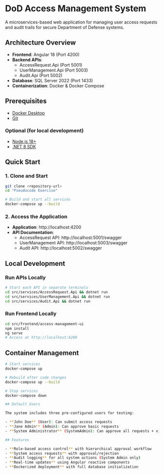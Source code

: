 # DoD Access Management System

A microservices-based web application for managing user access requests and audit trails for secure Department of Defense systems.

## Architecture Overview

- **Frontend**: Angular 18 (Port 4200)
- **Backend APIs**: 
  - AccessRequest.Api (Port 5001)
  - UserManagement.Api (Port 5003)
  - Audit.Api (Port 5002)
- **Database**: SQL Server 2022 (Port 1433)
- **Containerization**: Docker & Docker Compose

## Prerequisites

- [Docker Desktop](https://www.docker.com/products/docker-desktop/)
- [Git](https://git-scm.com/)

### Optional (for local development)
- [Node.js 18+](https://nodejs.org/)
- [.NET 8 SDK](https://dotnet.microsoft.com/download)

## Quick Start

### 1. Clone and Start
```bash
git clone <repository-url>
cd "Pseudocode Exercise"

# Build and start all services
docker-compose up --build
```

### 2. Access the Application
- **Application**: http://localhost:4200
- **API Documentation**: 
  - AccessRequest API: http://localhost:5001/swagger
  - UserManagement API: http://localhost:5003/swagger
  - Audit API: http://localhost:5002/swagger

## Local Development

### Run APIs Locally
```bash
# Start each API in separate terminals
cd src/services/AccessRequest.Api && dotnet run
cd src/services/UserManagement.Api && dotnet run  
cd src/services/Audit.Api && dotnet run
```

### Run Frontend Locally
```bash
cd src/frontend/access-management-ui
npm install
ng serve
# Access at http://localhost:4200
```

## Container Management

```bash
# Start services
docker-compose up

# Rebuild after code changes
docker-compose up --build

# Stop services
docker-compose down

## Default Users

The system includes three pre-configured users for testing:

- **John Doe** (User): Can submit access requests
- **Jane Admin** (Admin): Can approve basic requests  
- **System Administrator** (SystemAdmin): Can approve all requests + view audit logs

## Features

- **Role-based access control** with hierarchical approval workflow
- **System access requests** with approval/rejection
- **Audit logging** for all system actions (System Admin only)
- **Real-time updates** using Angular reactive components
- **Dockerized deployment** with full database initialization

